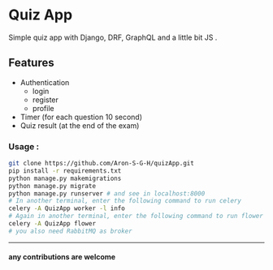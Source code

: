 # Quiz App
Simple quiz app with Django, DRF, GraphQL and a little bit JS .

## Features
- Authentication
  - login
  - register
  - profile
- Timer (for each question 10 second)
- Quiz result (at the end of the exam)



### Usage :
```bash
git clone https://github.com/Aron-S-G-H/quizApp.git
pip install -r requirements.txt
python manage.py makemigrations
python manage.py migrate
python manage.py runserver # and see in localhost:8000
# In another terminal, enter the following command to run celery
celery -A QuizApp worker -l info
# Again in another terminal, enter the following command to run flower
celery -A QuizApp flower
# you also need RabbitMQ as broker
```

---
#### any contributions are welcome
